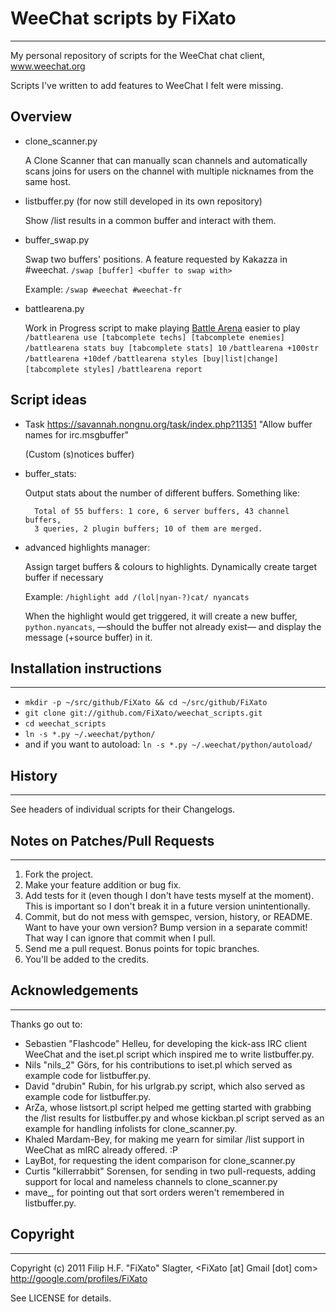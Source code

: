 # WeeChat scripts by FiXato
******************************************************************************

My personal repository of scripts for the WeeChat chat client, www.weechat.org

Scripts I've written to add features to WeeChat I felt were missing.

## Overview

* clone_scanner.py

    A Clone Scanner that can manually scan channels and automatically scans 
    joins for users on the channel with multiple nicknames from the same host.

* listbuffer.py (for now still developed in its own repository)

    Show /list results in a common buffer and interact with them.

* buffer_swap.py

    Swap two buffers' positions. A feature requested by Kakazza in #weechat. 
    `/swap [buffer] <buffer to swap with>`

    Example: 
    `/swap #weechat #weechat-fr`

* battlearena.py

    Work in Progress script to make playing [Battle Arena](http://iyouboushi.com/forum/index.php?/topic/890-battle-arena-help-thread/) easier to play
    `/battlearena use [tabcomplete techs] [tabcomplete enemies]`
    `/battlearena stats buy [tabcomplete stats] 10`
    `/battlearena +100str`
    `/battlearena +10def`
    `/battlearena styles [buy|list|change] [tabcomplete styles]`
    `/battlearena report`

## Script ideas
* Task https://savannah.nongnu.org/task/index.php?11351
    "Allow buffer names for irc.msgbuffer"

    (Custom (s)notices buffer)

* buffer_stats:

    Output stats about the number of different buffers. Something like:

        Total of 55 buffers: 1 core, 6 server buffers, 43 channel buffers, 
        3 queries, 2 plugin buffers; 10 of them are merged.

* advanced highlights manager: 

    Assign target buffers & colours to highlights. Dynamically create target 
    buffer if necessary
    
    Example: `/highlight add /(lol|nyan-?)cat/ nyancats`
    
    When the highlight would get triggered, it will create a new buffer,
    `python.nyancats`, —should the buffer not already exist— and display the
    message (+source buffer) in it.

## Installation instructions
******************************************************************************

* `mkdir -p ~/src/github/FiXato && cd ~/src/github/FiXato`
* `git clone git://github.com/FiXato/weechat_scripts.git`
* `cd weechat_scripts`
* `ln -s *.py ~/.weechat/python/`
* and if you want to autoload: `ln -s *.py ~/.weechat/python/autoload/`


## History
******************************************************************************

See headers of individual scripts for their Changelogs.


## Notes on Patches/Pull Requests
******************************************************************************

1. Fork the project.
2. Make your feature addition or bug fix.
3. Add tests for it (even though I don't have tests myself at the moment). 
  This is important so I don't break it in a future version unintentionally.
4. Commit, but do not mess with gemspec, version, history, or README.
  Want to have your own version? Bump version in a separate commit!
  That way I can ignore that commit when I pull.
5. Send me a pull request. Bonus points for topic branches.
6. You'll be added to the credits.

## Acknowledgements
******************************************************************************

Thanks go out to:

* Sebastien "Flashcode" Helleu, for developing the kick-ass IRC client WeeChat
    and the iset.pl script which inspired me to write listbuffer.py.
* Nils "nils_2" Görs, for his contributions to iset.pl which served as
    example code for listbuffer.py.
* David "drubin" Rubin, for his urlgrab.py script, which also served
    as example code for listbuffer.py.
* ArZa, whose listsort.pl script helped me getting started with 
    grabbing the /list results for listbuffer.py and whose kickban.pl script
    served as an example for handling infolists for clone_scanner.py.
* Khaled Mardam-Bey, for making me yearn for similar /list support in 
    WeeChat as mIRC already offered. :P
* LayBot, for requesting the ident comparison for clone_scanner.py
* Curtis "killerrabbit" Sorensen, for sending in two pull-requests, 
  adding support for local and nameless channels to clone_scanner.py
* mave_, for pointing out that sort orders weren't remembered in listbuffer.py.

## Copyright
******************************************************************************

Copyright (c) 2011 Filip H.F. "FiXato" Slagter,
    <FiXato [at] Gmail [dot] com>
    http://google.com/profiles/FiXato

See LICENSE for details.